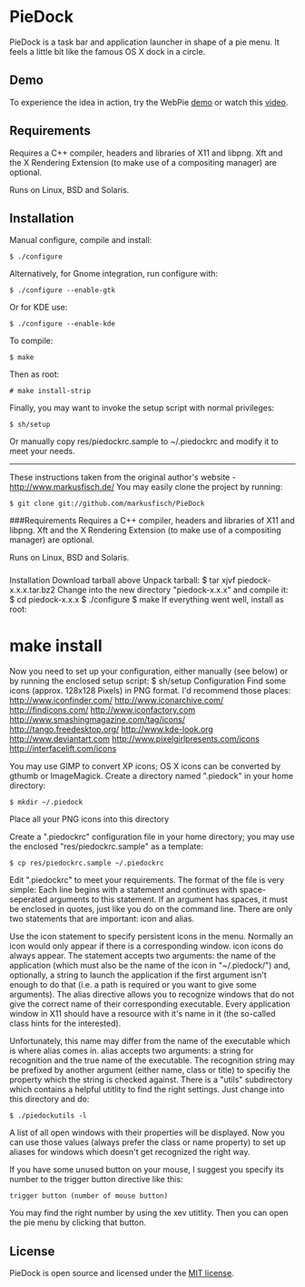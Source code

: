 PieDock
=======

PieDock is a task bar and application launcher in shape of a pie menu.
It feels a little bit like the famous OS X dock in a circle.

Demo
----

To experience the idea in action, try the WebPie
[demo](http://markusfisch.de/WebPie) or watch this
[video](http://vimeo.com/21360384).

Requirements
------------

Requires a C++ compiler, headers and libraries of X11 and libpng.
Xft and the X Rendering Extension (to make use of a compositing manager)
are optional.

Runs on Linux, BSD and Solaris.

Installation
------------

Manual configure, compile and install:

	$ ./configure

Alternatively, for Gnome integration, run configure with:

	$ ./configure --enable-gtk

Or for KDE use:

	$ ./configure --enable-kde

To compile:

	$ make

Then as root:

	# make install-strip

Finally, you may want to invoke the setup script with normal privileges:

	$ sh/setup

Or manually copy res/piedockrc.sample to ~/.piedockrc and modify it to
meet your needs.



--------------
These instructions taken from the original author's website - http://www.markusfisch.de/
You may easily clone the project by running:

````
$ git clone git://github.com/markusfisch/PieDock
````

###Requirements
Requires a C++ compiler, headers and libraries of X11 and libpng. Xft and the X Rendering Extension (to make use of a compositing manager) are optional.

Runs on Linux, BSD and Solaris.

###
Installation
Download tarball above
Unpack tarball:
$ tar xjvf piedock-x.x.x.tar.bz2
Change into the new directory "piedock-x.x.x" and compile it:
$ cd piedock-x.x.x
$ ./configure
$ make
If everything went well, install as root:
# make install
Now you need to set up your configuration, either manually (see below) or by running the enclosed setup script:
$ sh/setup
Configuration
Find some icons (approx. 128x128 Pixels) in PNG format. I'd recommend those places:
http://www.iconfinder.com/
http://www.iconarchive.com/
http://findicons.com/
http://www.iconfactory.com
http://www.smashingmagazine.com/tag/icons/
http://tango.freedesktop.org/
http://www.kde-look.org
http://www.deviantart.com
http://www.pixelgirlpresents.com/icons
http://interfacelift.com/icons

You may use GIMP to convert XP icons; OS X icons can be converted by gthumb or ImageMagick.
Create a directory named ".piedock" in your home directory:

````
$ mkdir ~/.piedock
````
Place all your PNG icons into this directory

Create a ".piedockrc" configuration file in your home directory; you may use the enclosed "res/piedockrc.sample" as a template:

````
$ cp res/piedockrc.sample ~/.piedockrc
````

Edit ".piedockrc" to meet your requirements. The format of the file is very simple: Each line begins with a statement and continues with space-seperated arguments to this statement. If an argument has spaces, it must be enclosed in quotes, just like you do on the command line. There are only two statements that are important: icon and alias.

Use the icon statement to specify persistent icons in the menu. Normally an icon would only appear if there is a corresponding window. icon icons do always appear. The statement accepts two arguments: the name of the application (which must also be the name of the icon in "~/.piedock/") and, optionally, a string to launch the application if the first argument isn't enough to do that (i.e. a path is required or you want to give some arguments).
The alias directive allows you to recognize windows that do not give the correct name of their corresponding executable. Every application window in X11 should have a resource with it's name in it (the so-called class hints for the interested).

Unfortunately, this name may differ from the name of the executable which is where alias comes in. alias accepts two arguments: a string for recognition and the true name of the executable. The recognition string may be prefixed by another argument (either name, class or title) to specifiy the property which the string is checked against.
There is a "utils" subdirectory which contains a helpful utitlity to find the right settings. Just change into this directory and do:

````
$ ./piedockutils -l
````

A list of all open windows with their properties will be displayed. Now you can use those values (always prefer the class or name property) to set up aliases for windows which doesn't get recognized the right way.

If you have some unused button on your mouse, I suggest you specify its number to the trigger button directive like this:
````
trigger button (number of mouse button)
````
You may find the right number by using the xev utitlity. Then you can open the pie menu by clicking that button.


License
-------

PieDock is open source and licensed under the
[MIT license](http://www.opensource.org/licenses/mit-license.php).
